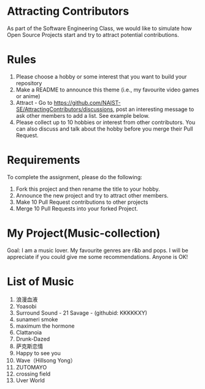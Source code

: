 # Attracting Contributors
As part of the Software Engineering Class, we would like to simulate how Open Source Projects start and try to attract potential contributions.

# Rules

1. Please choose a hobby or some interest that you want to build your repository
2. Make a README to announce this theme (i.e., my favourite video games or anime)
3. Attract - Go to https://github.com/NAIST-SE/AttractingContributors/discussions, post an interesting message to ask other members to add a list. See example below.
4. Please collect up to 10 hobbies or interest from other contributors. You can also discuss and talk about the hobby before you merge their Pull Request.

# Requirements
To complete the assignment, please do the following:
1. Fork this project and then rename the title to your hobby. 
2. Announce the new project and try to attract other members.
3. Make 10 Pull Request contributions to other projects
4. Merge 10 Pull Requests into your forked Project.

# My Project(Music-collection)
Goal: I am a music lover. My favourite genres are r&b and pops.
      I will be appreciate if you could give me some recommendations.
      Anyone is OK!

# List of Music
1. 浪漫血液
2. Yoasobi
3. Surround Sound - 21 Savage - (githubid: KKKKKXY)
4. sunameri smoke
5. maximum the hormone
6. Clattanoia
7. Drunk-Dazed
8. 萨克斯恋情
9. Happy to see you
10. Wave（Hillsong Yong）
11. ZUTOMAYO
12. crossing field
13. Uver World 

